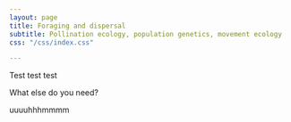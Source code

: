 ```yaml
---
layout: page
title: Foraging and dispersal
subtitle: Pollination ecology, population genetics, movement ecology
css: "/css/index.css"

---
```


Test test test

What else do you need?

uuuuhhhmmmm